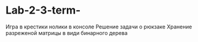 # Lab-2-3-term-
Игра в крестики нолики в консоле
Решение задачи о рюкзаке
Хранение разреженой матрицы в види бинарного дерева
